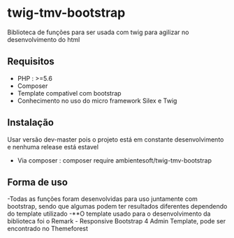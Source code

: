 # twig-tmv-bootstrap
Biblioteca de funções para ser usada com twig para agilizar no desenvolvimento do html
## Requisitos
* PHP : >=5.6 
* Composer
* Template compativel com bootstrap
* Conhecimento no uso do micro framework Silex e Twig
## Instalação
Usar versão dev-master pois o projeto está em constante desenvolvimento e nenhuma release está estavel
* Via composer : composer require ambientesoft/twig-tmv-bootstrap
## Forma de uso
-Todas as funções foram desenvolvidas para uso juntamente com bootstrap, sendo que algumas podem ter resultados diferentes dependendo do template utilizado
-**O template usado para o desenvolvimento da biblioteca foi o Remark - Responsive Bootstrap 4 Admin Template, pode ser encontrado no Themeforest



 

